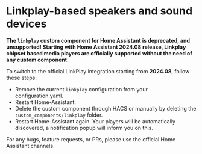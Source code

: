 # Linkplay-based speakers and sound devices

**The `linkplay` custom component for Home Assistant is deprecated, and unsupported! Starting with Home Assistant 2024.08 release, Linkplay chipset based media players are officially supported without the need of any custom component.**

To switch to the official LinkPlay integration starting from **2024.08**, follow these steps:
* Remove the current `linkplay` configuration from your configuration.yaml.
* Restart Home-Assistant.
* Delete the custom component through HACS or manually by deleting the `custom_components/linkplay` folder.
* Restart Home-Assistant again. Your players will be automatically discovered, a notification popup will inform you on this.

For any bugs, feature requests, or PRs, please use the official Home Assistant channels.
